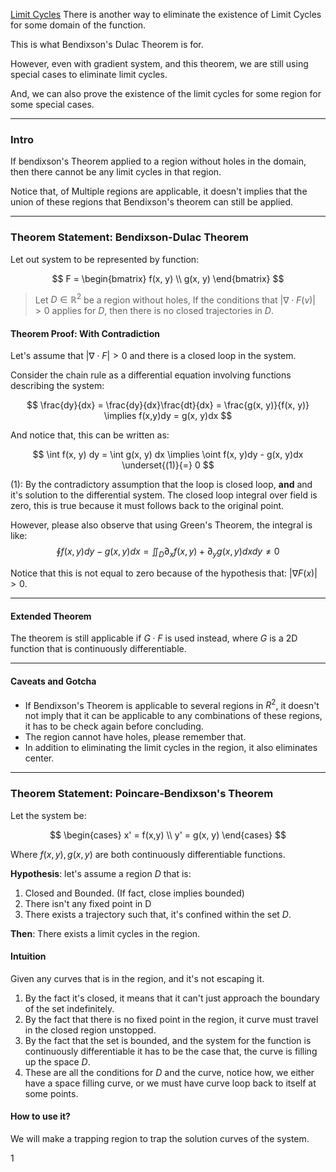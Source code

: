 [Limit Cycles](Limit%20Cycles.md)
There is another way to eliminate the existence of Limit Cycles for some domain of the function. 

This is what Bendixson's Dulac Theorem is for. 

However, even with gradient system, and this theorem, we are still using special cases to eliminate limit cycles. 

And, we can also prove the existence of the limit cycles for some region for some special cases. 

---
### Intro

If bendixson's Theorem applied to a region without holes in the domain, then there cannot be any limit cycles in that region. 

Notice that, of Multiple regions are applicable, it doesn't implies that the union of these regions that Bendixson's theorem can still be applied. 

---
### Theorem Statement: Bendixson-Dulac Theorem

Let out system to be represented by function: 

$$
F = \begin{bmatrix}
f(x, y) \\ g(x, y)
\end{bmatrix}
$$

> Let $D\in \mathbb{R}^2$ be a region without holes, If the conditions that $|\nabla \cdot F(v)| > 0$ applies for $D$, then there is no closed trajectories in $D$. 

#### Theorem Proof: With Contradiction

Let's assume that $|\nabla\cdot F| > 0$ and there is a closed loop in the system. 

Consider the chain rule as a differential equation involving functions describing the system: 

$$
\frac{dy}{dx} = \frac{dy}{dx}\frac{dt}{dx} = \frac{g(x, y)}{f(x, y)} \implies 
f(x,y)dy = g(x, y)dx
$$

And notice that, this can be written as: 

$$
\int f(x, y)  dy = \int g(x, y) dx \implies \oint f(x, y)dy - g(x, y)dx 
\underset{(1)}{=} 0
$$

(1): By the contradictory assumption that the loop is closed loop, **and** and it's solution to the differential system. The closed loop integral over field is zero, this is true because it must follows back to the original point. 

However, please also observe that using Green's Theorem, the integral is like: 
$$
\oint f(x, y)dy -g(x, y)dx = \iint_D \partial_x f(x, y) + \partial_y g(x, y) dxdy \not = 0
$$

Notice that this is not equal to zero because of the hypothesis that: $|\nabla F(x)| > 0$. 

---
#### Extended Theorem

The theorem is still applicable if $G\cdot F$ is used instead, where $G$ is a 2D function that is continuously differentiable. 

---

#### Caveats and Gotcha

* If Bendixson's Theorem is applicable to several regions in $R^2$, it doesn't not imply that it can be applicable to any combinations of these regions, it has to be check again before concluding. 
* The region cannot have holes, please remember that. 
* In addition to eliminating the limit cycles in the region, it also eliminates center. 

---
### Theorem Statement: Poincare-Bendixson's Theorem

Let the system be: 

$$
\begin{cases}
x' = f(x,y) \\ y' = g(x, y)
\end{cases}
$$

Where $f(x,y), g(x,y)$ are both continuously differentiable functions. 

**Hypothesis**: let's assume a region $D$ that is: 
1. Closed and Bounded. (If fact, close implies bounded)
2. There isn't any fixed point in D
3. There exists a trajectory such that, it's confined within the set $D$. 

**Then**:
There exists a limit cycles in the region. 

#### Intuition
Given any curves that is in the region, and it's not escaping it. 
1. By the fact it's closed, it means that it can't just approach the boundary of the set indefinitely. 
2. By the fact that there is no fixed point in the region, it curve must travel in the closed region unstopped. 
3. By the fact that the set is bounded, and the system for the function is continuously differentiable it has to be the case that, the curve is filling up the space $D$. 
4. These are all the conditions for $D$ and the curve, notice how, we either have a space filling curve, or we must have curve loop back to itself at some points. 

#### How to use it? 

We will make a trapping region to trap the solution curves of the system. 

1